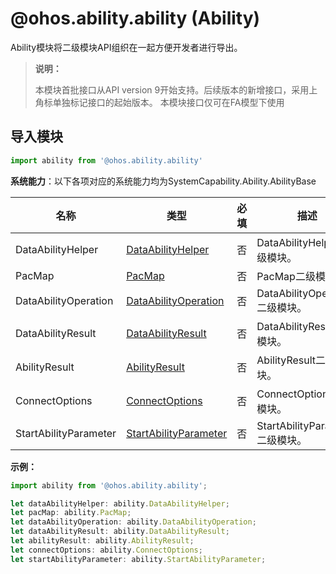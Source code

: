 # @ohos.ability.ability (Ability)

Ability模块将二级模块API组织在一起方便开发者进行导出。

> **说明：**
> 
> 本模块首批接口从API version 9开始支持。后续版本的新增接口，采用上角标单独标记接口的起始版本。
> 本模块接口仅可在FA模型下使用

## 导入模块

```ts
import ability from '@ohos.ability.ability'
```

**系统能力**：以下各项对应的系统能力均为SystemCapability.Ability.AbilityBase

| 名称         | 类型                 | 必填 | 描述                                                         |
| ----------- | -------------------- | ---- | ------------------------------------------------------------ |
| DataAbilityHelper    | [DataAbilityHelper](js-apis-inner-ability-dataAbilityHelper.md)               | 否   | DataAbilityHelper二级模块。                                |
| PacMap   | [PacMap](js-apis-inner-ability-dataAbilityHelper.md#PacMap)               | 否   | PacMap二级模块。 |
| DataAbilityOperation   | [DataAbilityOperation](js-apis-inner-ability-dataAbilityOperation.md)               | 否   | DataAbilityOperation二级模块。 |
| DataAbilityResult   | [DataAbilityResult](js-apis-inner-ability-dataAbilityResult.md)               | 否   | DataAbilityResult二级模块。 |
| AbilityResult   | [AbilityResult](js-apis-inner-ability-abilityResult.md)               | 否   | AbilityResult二级模块。 |
| ConnectOptions   | [ConnectOptions](js-apis-inner-ability-connectOptions.md)               | 否   | ConnectOptions二级模块。 |
| StartAbilityParameter   | [StartAbilityParameter](js-apis-inner-ability-startAbilityParameter.md)               | 否   | StartAbilityParameter二级模块。 |

**示例：**
```ts
import ability from '@ohos.ability.ability';

let dataAbilityHelper: ability.DataAbilityHelper;
let pacMap: ability.PacMap;
let dataAbilityOperation: ability.DataAbilityOperation;
let dataAbilityResult: ability.DataAbilityResult;
let abilityResult: ability.AbilityResult;
let connectOptions: ability.ConnectOptions;  
let startAbilityParameter: ability.StartAbilityParameter;
```